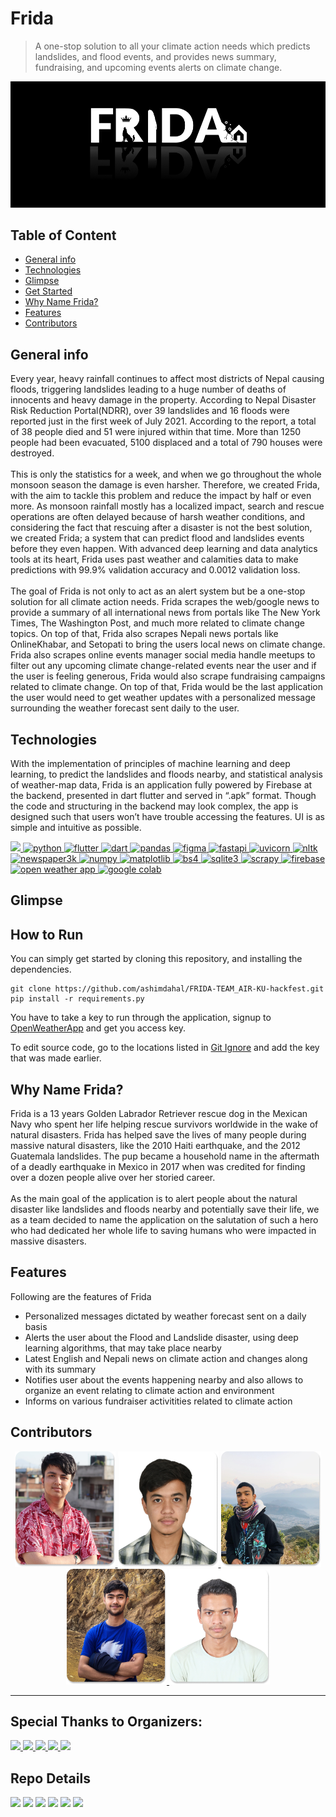 
# Frida
> A one-stop solution to all your climate action needs which predicts landslides, and flood events, and provides news summary, fundraising, and upcoming events alerts on climate change.

<p align="center">
    <img src="/images/Frida_Cover.png")
</p>

## Table of Content
* [General info](#general-info)
* [Technologies](#technologies)
* [Glimpse](#glimpse)
* [Get Started](#get-started)
* [Why Name Frida?](#why-name-frida)
* [Features](#features)
* [Contributors](#contributors)
    
## General info
Every year, heavy rainfall continues to affect most districts of Nepal causing floods, triggering landslides leading to a huge number of deaths of innocents and heavy damage in the property. According to Nepal Disaster Risk Reduction Portal(NDRR), over 39 landslides and 16 floods were reported just in the first week of July 2021. According to the report, a total of 38 people died and 51 were injured within that time. More than 1250 people had been evacuated, 5100 displaced and a total of 790 houses were destroyed. <br><br>
This is only the statistics for a week, and when we go throughout the whole monsoon season the damage is even harsher. Therefore, we created Frida, with the aim to tackle this problem and reduce the impact by half or even more. As monsoon rainfall mostly has a localized impact, search and rescue operations are often delayed because of harsh weather conditions, and considering the fact that rescuing after a disaster is not the best solution, we created Frida; a system that can predict flood and landslides events before they even happen. With advanced deep learning and data analytics tools at its heart, Frida uses past weather and calamities data to make predictions with 99.9% validation accuracy and 0.0012 validation loss.<br><br> The goal of Frida is not only to act as an alert system but be a one-stop solution for all climate action needs. Frida scrapes the web/google news to provide a summary of all international news from portals like The New York Times, The Washington Post, and much more related to climate change topics. On top of that, Frida also scrapes Nepali news portals like OnlineKhabar, and Setopati to bring the users local news on climate change. Frida also scrapes online events manager social media handle meetups to filter out any upcoming climate change-related events near the user and if the user is feeling generous, Frida would also scrape fundraising campaigns related to climate change. On top of that, Frida would be the last application the user would need to get weather updates with a personalized message surrounding the weather forecast sent daily to the user.


## Technologies
With the implementation of principles of machine learning and deep learning, to predict the landslides and floods nearby, and statistical analysis of weather-map data, Frida is an application fully powered by Firebase at the backend, presented in dart flutter and served in “.apk” format. Though the code and structuring in the backend may look complex, the app is designed such that users won’t have trouble accessing the features. UI is as simple and intuitive as possible.

   
<p align="left">
    <a href="https://pytorch.org/" target="_blank" rel="noreferrer">
        <img src="https://img.shields.io/badge/pytorch-EE4C2C?style=for-the-badge&logo=PyTorch&logoColor=white" />
    </a>
    <a href="https://www.python.org" target="_blank" rel="noreferrer">
        <img src="https://img.shields.io/badge/Python-FFD43B?style=for-the-badge&logo=python&logoColor=blue"
            alt="python" />
    </a>
    <a href="http://flutter.dev/" target="_blank" rel="noreferrer"> <img
            src="https://img.shields.io/badge/Flutter-02569B?style=for-the-badge&logo=flutter&logoColor=white"
            alt="flutter" />
    </a>
    <a href=https://dart.dev/" target="_blank" rel="noreferrer"> <img
            src="https://img.shields.io/badge/Dart-0175C2?style=for-the-badge&logo=dart&logoColor=white" alt="dart" />
    </a>                                                                                                        
    <a href="https://pandas.pydata.org/" target="_blank" rel="noreferrer">
        <img src="https://img.shields.io/badge/pandas-150458?style=for-the-badge&logo=pandas&logoColor=white" alt="pandas"/>
    </a>
    <a href="https://www.figma.com/" target="_blank" rel="noreferrer">
        <img src="https://img.shields.io/badge/Figma-F24E1E?style=for-the-badge&logo=figma&logoColor=white"  alt="figma"/>
    </a>    
    <a href="https://fastapi.tiangolo.com/" target="_blank" rel="noreferrer">
        <img src="https://img.shields.io/badge/Fastapi-009688?style=for-the-badge&logo=fastapi&logoColor=white"  alt="fastapi"/>
    </a>
    <a href="https://www.uvicorn.org/" target="_blank" rel="noreferrer">
        <img src="https://img.shields.io/badge/uvicorn-499848?style=for-the-badge&logo=uvicorn&logoColor=white"  alt="uvicorn"/>
    </a>
    <a href="https://www.nltk.org//" target="_blank" rel="noreferrer">
        <img src="https://img.shields.io/badge/nltk-595F69?style=for-the-badge&logo=nltk&logoColor=white"  alt="nltk"/>
    </a>
    <a href="https://newspaper.readthedocs.io/en/latest//" target="_blank" rel="noreferrer">
        <img src="https://img.shields.io/badge/newspaper3k-4473C5?style=for-the-badge&logo=newspaper3kpython&logoColor=white"  alt="newspaper3k"/>
    </a>
    <a href="https://numpy.org/" target="_blank" rel="noreferrer">
        <img src="https://img.shields.io/badge/numpy-013243?style=for-the-badge&logo=numpy&logoColor=white"  alt="numpy"/>
    </a>
    <a href="https://matplotlib.org/" target="_blank" rel="noreferrer">
        <img src="https://img.shields.io/badge/matplotlib-EE4C2C?style=for-the-badge&logo=matPlotLib&logoColor=white"  alt="matplotlib"/>
    </a>
    <a href="https://www.crummy.com/software/BeautifulSoup/bs4/doc//" target="_blank" rel="noreferrer">
        <img src="https://img.shields.io/badge/beautiful%20soup-3D3D3D?style=for-the-badge&logo=beautifulSoup4&logoColor=white"  alt="bs4"/>
    </a>
    <a href="https://www.sqlite.org/index.html" target="_blank" rel="noreferrer">
        <img src="https://img.shields.io/badge/sqlite3-003B57?style=for-the-badge&logo=sqlite&logoColor=white"  alt="sqlite3"/>
    </a>
    <a href="https://scrapy.org/" target="_blank" rel="noreferrer">
        <img src="https://img.shields.io/badge/scrapy-5FA839?style=for-the-badge&logo=scrapy&logoColor=white"  alt="scrapy"/>
    </a>
    <a href="https://firebase.google.com/" target="_blank" rel="noreferrer">
        <img src="https://img.shields.io/badge/firebase-FFCA28?style=for-the-badge&logo=firebase&logoColor=white"  alt="firebase"/>
    </a>
    <a href="https://openweathermap.org/api" target="_blank" rel="noreferrer">
        <img src="https://img.shields.io/badge/openweathermap-003B57?style=for-the-badge&logo=openweathermap&logoColor=white"  alt="open weather app"/>
    </a>                                                                                                                  
    <a href="https://colab.research.google.com/" target="_blank" rel="noreferrer">
        <img src="https://img.shields.io/badge/google%20colab-F9AB00?style=for-the-badge&logo=googlecolab&logoColor=white"  alt="google colab"/>
    </a>
</p>

                                                                                                                                              
## Glimpse

                                                                                                                                              
## How to Run
You can simply get started by cloning this repository, and installing the dependencies.
```
git clone https://github.com/ashimdahal/FRIDA-TEAM_AIR-KU-hackfest.git
pip install -r requirements.py
```
You have to take a key to run through the application, signup to [OpenWeatherApp](https://home.openweathermap.org/users/sign_up) and get you access key.

To edit source code, go to the locations listed in [Git Ignore](/.gitignore) and add the key that was made earlier.
                                                                                                                                              
## Why Name Frida?
Frida is a 13 years Golden Labrador Retriever rescue dog in the Mexican Navy who spent her life helping rescue survivors worldwide in the wake of natural disasters. Frida has helped save the lives of many people during massive natural disasters, like the 2010 Haiti earthquake, and the 2012 Guatemala landslides. The pup became a household name in the aftermath of a deadly earthquake in Mexico in 2017 when was credited for finding over a dozen people alive over her storied career. <br><br>
As the main goal of the application is to alert people about the natural disaster like landslides and floods nearby and potentially save their life, we as a team decided to name the application on the salutation of such a hero who had dedicated her whole life to saving humans who were impacted in massive disasters.


## Features
Following are the features of Frida
* Personalized messages dictated by weather forecast sent on a daily basis
* Alerts the user about the Flood and Landslide disaster, using deep learning algorithms, that may take place nearby
* Latest English and Nepali news on climate action and changes along with its summary
* Notifies user about the events happening nearby and also allows to organize an event relating to climate action and environment
* Informs on various fundraiser activitities related to climate action

                                                                                                                                  
## Contributors
<div align="center">
<a href="https://github.com/ashimdahal" target="_blank" rel="noreferrer">
    <img src="/images/Ashim%20Dahal.png" width="161" height="185"/>
</a>
<a href="https://github.com/prabeshPP" target="_blank" rel="noreferrer">
    <img src="images/Prabesh%20Bista.png" width="161" height="185"/>
</a>
<span>
<a href="https://github.com/Anuj-Khadka" target="_blank" rel="noreferrer" >
    <img src="/images/Anuj Khadka.png" width="161" height="185"/>
</a>
<a href="https://github.com/kbshal" target="_blank" rel="noreferrer">
    <img src="/images/Bishal%20Kharal.png" width="161" height="185"/>
</a>                                                                  
<a href="https://github.com/dev-hari" target="_blank" rel="noreferrer">
    <img src="images/Hari%20Paudyal.png" width="161" height="185"/>
</a>  
    
</div>                                                                                                                         

                                                                 
---
                                                                 
                                                                 
## Special Thanks to Organizers:
<p align="left">
    <a href="https://ku.edu.np/" target="_blank" rel="noreferrer">
        <img src="https://img.shields.io/badge/kathmandu%20university%20Computer%20Club-4C5176?style=for-the-badge&logo=KU&logoColor=white&labelcolor=AAAAAA" />
    </a>
    <a href="https://mlh.io/" target="_blank" rel="noreferrer">
        <img src="https://img.shields.io/badge/major%20league%20hacking-265A8F?style=for-the-badge&logo=mlh&logoColor=white" />
    </a>   
    <a href="https://devfolio.co/" target="_blank" rel="noreferrer">
        <img src="https://img.shields.io/badge/devfolio-356CF7?style=for-the-badge&logo=devfolio&logoColor=white" />
    </a>
    <a href="https://www.digitalocean.com/" target="_blank" rel="noreferrer">
        <img src="https://img.shields.io/badge/digital%20oceal-0080FF?style=for-the-badge&logo=digitalOcean&logoColor=white" />
    </a>
    <a href="https://github.com/" target="_blank" rel="noreferrer">
        <img src="https://img.shields.io/badge/github-181717?style=for-the-badge&logo=github&logoColor=white" />
    </a>
</p>
                                                                                                             

## Repo Details
 <p align="left">
    <img src="https://img.shields.io/github/contributors/ashimdahal/FRIDA-TEAM_AIR-KU-hackfest?style=for-the-badge" />
    <img src="https://img.shields.io/github/last-commit/ashimdahal/FRIDA-TEAM_AIR-KU-hackfest?style=for-the-badge" />
    <img src="https://img.shields.io/github/forks/ashimdahal/FRIDA-TEAM_AIR-KU-hackfest?style=for-the-badge" />
    <img src="https://img.shields.io/github/issues/ashimdahal/FRIDA-TEAM_AIR-KU-hackfest?style=for-the-badge" />
    <img src="https://img.shields.io/github/issues-pr-closed/ashimdahal/FRIDA-TEAM_AIR-KU-hackfest?style=for-the-badge" />
    <img src="https://img.shields.io/github/commit-activity/w/ashimdahal/FRIDA-TEAM_AIR-KU-hackfest?style=for-the-badge" />                                                                                                               
</p>
    
    
                                                                                                            
                                                                                                            
                                                                                                                            
    
    
    
